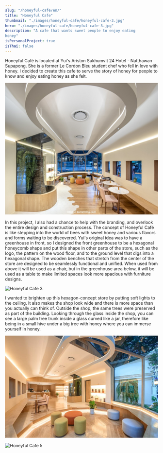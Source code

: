 ```yaml
---
slug: "/honeyful-cafe/en/"
title: "Honeyful Cafe"
thumbnail: "./images/honeyful-cafe/honeyful-cafe-3.jpg"
hero: "./images/honeyful-cafe/honeyful-cafe-3.jpg"
description: "A cafe that wants sweet people to enjoy eating
honey"
isPersonalProject: true
isThai: false
---
```


Honeyful Café is located at Yui&#39;s Ariston Sukhumvit 24
Hotel - Natthawan Supapong. She is a former Le Cordon Bleu student
chef who fell in love with honey. I decided to create this cafe to serve the
story of honey for people to know and enjoy eating honey as she felt.

![Honeyful Cafe 2](./images/honeyful-cafe/honeyful-cafe-2.jpg)

In this project, I also had a chance to help with the branding, and
overlook the entire design and construction process. The concept of
Honeyful Café is like stepping into the world of bees with sweet honey
and various flavors and forms waiting to be discovered. Yui&#39;s original
idea was to have a greenhouse in front, so I designed the front
greenhouse to be a hexagonal honeycomb shape and put this shape in
other parts of the store, such as the logo, the pattern on the wood floor,
and to the ground level that digs into a hexagonal shape. The wooden
benches that stretch from the center of the store are designed to be
seamlessly functional and unified. When used from above it will be used
as a chair, but in the greenhouse area below, it will be used as a table to
make limited spaces look more spacious with furniture designs.

![Honeyful Cafe 3](./images/honeyful-cafe/honeyful-cafe-3.jpg)

I wanted to brighten up this hexagon-concept store by putting soft lights to the
ceiling. It also makes the shop look wide and there is more space than you actually
can think of. Outside the shop, the same trees were preserved as part of the
building. Looking through the glass inside the shop, you can see a large palm tree
trunk inside a glass curved like a jar, therefore like being in a small hive under a big
tree with honey where you can immerse yourself in honey.

![Honeyful Cafe 4](./images/honeyful-cafe/honeyful-cafe-4.jpg)

![Honeyful Cafe 5](./images/honeyful-cafe/honeyful-cafe-5.jpg)
